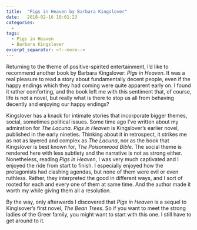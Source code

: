 ```yaml
---
title:  "Pigs in Heaven by Barbara Kingslover"
date:   2018-02-16 10:01:23
categories:
  -
tags:
  - Pigs in Heaven
  - Barbara Kingslover
excerpt_separator: <!--more-->
---
```

Returning to the theme of positive-spirited entertainment, I’d like to recommend another book by Barbara Kingslover: *Pigs in Heaven*. It was a real pleasure to read a story about fundamentally decent people<!--more-->, even if the happy endings which they had coming were quite apparent early on. I found it rather comforting, and the book left me with this sentiment that, of course, life is not a novel, but really what is there to stop us all from behaving decently and enjoying our happy endings?

Kingslover has a knack for intimate stories that incorporate bigger themes, social, sometimes political issues. Some time ago I’ve written about my admiration for *The Lacuna*. *Pigs in Heaven* is Kingslover’s earlier novel, published in the early nineties. Thinking about it in retrospect, it strikes me as not as layered and complex as *The Lacuna*, nor as the book that Kingslover is best known for, *The Poisonwood Bible*. The social theme is rendered here with less subtlety and the narrative is not as strong either. Nonetheless, reading *Pigs in Heaven*, I was very much captivated and I enjoyed the ride from start to finish. I especially enjoyed how the protagonists had clashing agendas, but none of them were evil or even ruthless. Rather, they interpreted the good in different ways, and I sort of rooted for each and every one of them at same time. And the author made it worth my while giving them all a resolution.

By the way, only afterwards I discovered that *Pigs in Heaven* is a sequel to Kinglsover’s first novel, *The Bean Trees*. So if you want to meet the strong ladies of  the Greer family, you might want to start with this one. I still have to get around to it.